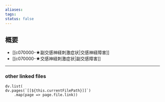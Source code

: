 ```yaml
---
aliases: 
tags: 
status: false
---
```

## 概要
- [[c070000-★副交感神経刺激症状|交感神経障害]]
- [[c070000-★交感神経刺激症状|副交感障害]]
---
### other linked files
```dataviewjs
dv.list(
dv.pages(`[[${this.currentFilePath}]]`)
	.map(page => page.file.link))
```
